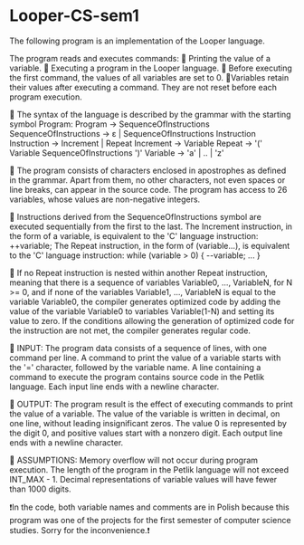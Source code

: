 # Looper-CS-sem1

The following program is an implementation of the Looper language.

The program reads and executes commands:
💭 Printing the value of a variable.
💭 Executing a program in the Looper language.
💭 Before executing the first command, the values of all variables are set to 0.
💭Variables retain their values after executing a command. They are not reset before each program execution.

💭 The syntax of the language is described by the grammar with the starting symbol Program:
Program → SequenceOfInstructions
SequenceOfInstructions → ε | SequenceOfInstructions Instruction
Instruction → Increment | Repeat
Increment → Variable
Repeat → '(' Variable SequenceOfInstructions ')'
Variable → 'a' | .. | 'z'

💭 The program consists of characters enclosed in apostrophes as defined in the grammar. Apart from them, no other characters, not even spaces or line breaks, can appear in the source code. The program has access to 26 variables, whose values are non-negative integers.

💭 Instructions derived from the SequenceOfInstructions symbol are executed sequentially from the first to the last. The Increment instruction, in the form of a variable, is equivalent to the 'C' language instruction:
++variable;
The Repeat instruction, in the form of (variable...), is equivalent to the 'C' language instruction:
while (variable > 0) {
--variable;
...
}

💭 If no Repeat instruction is nested within another Repeat instruction, meaning that there is a sequence of variables Variable0, ..., VariableN, for N >= 0, and if none of the variables Variable1, ..., VariableN is equal to the variable Variable0, the compiler generates optimized code by adding the value of the variable Variable0 to variables Variable(1-N) and setting its value to zero.
If the conditions allowing the generation of optimized code for the instruction are not met, the compiler generates regular code.

💭 INPUT:
The program data consists of a sequence of lines, with one command per line.
A command to print the value of a variable starts with the '=' character, followed by the variable name.
A line containing a command to execute the program contains source code in the Petlik language.
Each input line ends with a newline character.

💭 OUTPUT:
The program result is the effect of executing commands to print the value of a variable.
The value of the variable is written in decimal, on one line, without leading insignificant zeros.
The value 0 is represented by the digit 0, and positive values start with a nonzero digit.
Each output line ends with a newline character.

💭 ASSUMPTIONS:
Memory overflow will not occur during program execution.
The length of the program in the Petlik language will not exceed INT_MAX - 1.
Decimal representations of variable values will have fewer than 1000 digits.

❗In the code, both variable names and comments are in Polish because this program was one of the projects for the first semester of computer science studies. Sorry for the inconvenience.❗️

